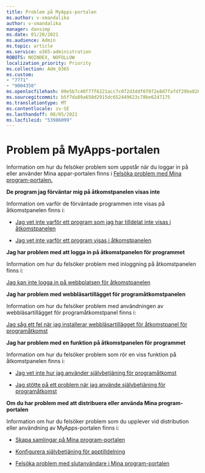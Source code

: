 ```yaml
---
title: Problem på MyApps-portalen
ms.author: v-smandalika
author: v-smandalika
manager: dansimp
ms.date: 01/20/2021
ms.audience: Admin
ms.topic: article
ms.service: o365-administration
ROBOTS: NOINDEX, NOFOLLOW
localization_priority: Priority
ms.collection: Adm_O365
ms.custom:
- "7771"
- "9004350"
ms.openlocfilehash: 09e5b7c40f77f6221acc7c072d3ddf6f072e8d7fafdf29be8262dfeed051dddd
ms.sourcegitcommit: b5f7da89a650d2915dc652449623c78be6247175
ms.translationtype: MT
ms.contentlocale: sv-SE
ms.lasthandoff: 08/05/2021
ms.locfileid: "53986099"
---
```

# <a name="myapps-portal-issues"></a>Problem på MyApps-portalen

Information om hur du felsöker problem som uppstår när du loggar in på eller använder Mina appar-portalen finns i [Felsöka problem med Mina program-portalen.](https://docs.microsoft.com/azure/active-directory/user-help/my-apps-portal-end-user-troubleshoot)

**De program jag förväntar mig på åtkomstpanelen visas inte**

Information om varför de förväntade programmen inte visas på åtkomstpanelen finns i:

- [Jag vet inte varför ett program som jag har tilldelat inte visas i åtkomstpanelen](https://docs.microsoft.com/azure/active-directory/manage-apps/application-sign-in-other-problem-access-panel)
     
- [Jag vet inte varför ett program visas i åtkomstpanelen](https://docs.microsoft.com/azure/active-directory/manage-apps/application-sign-in-other-problem-access-panel)

**Jag har problem med att logga in på åtkomstpanelen för programmet**

Information om hur du felsöker problem med inloggning på åtkomstpanelen finns i:

[Jag kan inte logga in på webbplatsen för åtkomstpanelen](https://docs.microsoft.com/azure/active-directory/manage-apps/application-sign-in-other-problem-access-panel)

**Jag har problem med webbläsartillägget för programåtkomstpanelen**

Information om hur du felsöker problem med användningen av webbläsartillägget för programåtkomstpanel finns i:

[Jag såg ett fel när jag installerar webbläsartillägget för åtkomstpanel för programåtkomst](https://docs.microsoft.com/azure/active-directory/application-access-panel-extension-problem-installing/)

**Jag har problem med en funktion på åtkomstpanelen för programmet**

Information om hur du felsöker problem som rör en viss funktion på åtkomstpanelen finns i:

- [Jag vet inte hur jag använder självbetjäning för programåtkomst](https://docs.microsoft.com/azure/active-directory/manage-apps/access-panel-manage-self-service-access) 

- [Jag stötte på ett problem när jag använde självbetjäning för programåtkomst](https://docs.microsoft.com/azure/active-directory/manage-apps/access-panel-manage-self-service-access)
    
**Om du har problem med att distribuera eller använda Mina program-portalen**

Information om hur du felsöker problem som du upplever vid distribution eller användning av MyApps-portalen finns i:

- [Skapa samlingar på Mina program-portalen](https://docs.microsoft.com/azure/active-directory/manage-apps/access-panel-collections) 
    
- [Konfigurera självbetjäning för apptilldelning](https://docs.microsoft.com/azure/active-directory/manage-apps/manage-self-service-access)
     
- [Felsöka problem med slutanvändare i Mina program-portalen](https://docs.microsoft.com/azure/active-directory/user-help/my-apps-portal-end-user-troubleshoot)



